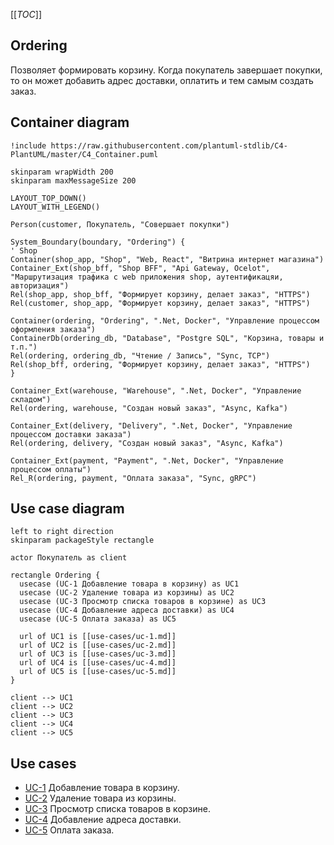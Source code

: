[[_TOC_]]

## Ordering
Позволяет формировать корзину.
Когда покупатель завершает покупки, то он может добавить адрес доставки,
оплатить и тем самым создать заказ.

## Container diagram
```plantuml
!include https://raw.githubusercontent.com/plantuml-stdlib/C4-PlantUML/master/C4_Container.puml

skinparam wrapWidth 200
skinparam maxMessageSize 200

LAYOUT_TOP_DOWN()
LAYOUT_WITH_LEGEND()

Person(customer, Покупатель, "Совершает покупки")

System_Boundary(boundary, "Ordering") {
' Shop
Container(shop_app, "Shop", "Web, React", "Витрина интернет магазина")
Container_Ext(shop_bff, "Shop BFF", "Api Gateway, Ocelot", "Маршрутизация трафика c web приложения shop, аутентификацяи, авторизация")
Rel(shop_app, shop_bff, "Формирует корзину, делает заказ", "HTTPS")
Rel(customer, shop_app, "Формирует корзину, делает заказ", "HTTPS")

Container(ordering, "Ordering", ".Net, Docker", "Управление процессом оформления заказа")
ContainerDb(ordering_db, "Database", "Postgre SQL", "Корзина, товары и т.п.")
Rel(ordering, ordering_db, "Чтение / Запись", "Sync, TCP")
Rel(shop_bff, ordering, "Формирует корзину, делает заказ", "HTTPS")
}

Container_Ext(warehouse, "Warehouse", ".Net, Docker", "Управление складом")
Rel(ordering, warehouse, "Cоздан новый заказ", "Async, Kafka")

Container_Ext(delivery, "Delivery", ".Net, Docker", "Управление процессом доставки заказа")
Rel(ordering, delivery, "Cоздан новый заказ", "Async, Kafka")

Container_Ext(payment, "Payment", ".Net, Docker", "Управление процессом оплаты")
Rel_R(ordering, payment, "Оплата заказа", "Sync, gRPC")
```

## Use case diagram
```plantuml
left to right direction
skinparam packageStyle rectangle

actor Покупатель as client

rectangle Ordering {
  usecase (UC-1 Добавление товара в корзину) as UC1
  usecase (UC-2 Удаление товара из корзины) as UC2
  usecase (UC-3 Просмотр списка товаров в корзине) as UC3
  usecase (UC-4 Добавление адреса доставки) as UC4
  usecase (UC-5 Оплата заказа) as UC5

  url of UC1 is [[use-cases/uc-1.md]]
  url of UC2 is [[use-cases/uc-2.md]]
  url of UC3 is [[use-cases/uc-3.md]]
  url of UC4 is [[use-cases/uc-4.md]]
  url of UC5 is [[use-cases/uc-5.md]]
}

client --> UC1
client --> UC2
client --> UC3
client --> UC4
client --> UC5
```
## Use cases
- [UC-1](use-cases/uc-1.md) Добавление товара в корзину.
- [UC-2](use-cases/uc-2.md) Удаление товара из корзины.
- [UC-3](use-cases/uc-3.md) Просмотр списка товаров в корзине.
- [UC-4](use-cases/uc-4.md) Добавление адреса доставки.
- [UC-5](use-cases/uc-5.md) Оплата заказа.

